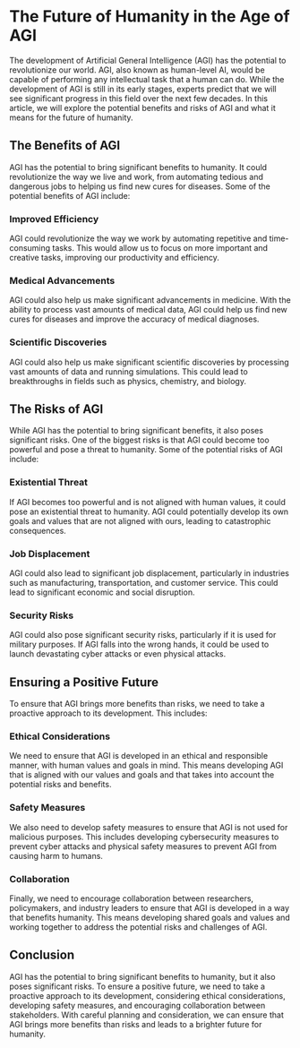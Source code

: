 # The Future of Humanity in the Age of AGI

The development of Artificial General Intelligence (AGI) has the potential to revolutionize our world. AGI, also known as human-level AI, would be capable of performing any intellectual task that a human can do. While the development of AGI is still in its early stages, experts predict that we will see significant progress in this field over the next few decades. In this article, we will explore the potential benefits and risks of AGI and what it means for the future of humanity.

## The Benefits of AGI

AGI has the potential to bring significant benefits to humanity. It could revolutionize the way we live and work, from automating tedious and dangerous jobs to helping us find new cures for diseases. Some of the potential benefits of AGI include:

### Improved Efficiency

AGI could revolutionize the way we work by automating repetitive and time-consuming tasks. This would allow us to focus on more important and creative tasks, improving our productivity and efficiency.

### Medical Advancements

AGI could also help us make significant advancements in medicine. With the ability to process vast amounts of medical data, AGI could help us find new cures for diseases and improve the accuracy of medical diagnoses.

### Scientific Discoveries

AGI could also help us make significant scientific discoveries by processing vast amounts of data and running simulations. This could lead to breakthroughs in fields such as physics, chemistry, and biology.

## The Risks of AGI

While AGI has the potential to bring significant benefits, it also poses significant risks. One of the biggest risks is that AGI could become too powerful and pose a threat to humanity. Some of the potential risks of AGI include:

### Existential Threat

If AGI becomes too powerful and is not aligned with human values, it could pose an existential threat to humanity. AGI could potentially develop its own goals and values that are not aligned with ours, leading to catastrophic consequences.

### Job Displacement

AGI could also lead to significant job displacement, particularly in industries such as manufacturing, transportation, and customer service. This could lead to significant economic and social disruption.

### Security Risks

AGI could also pose significant security risks, particularly if it is used for military purposes. If AGI falls into the wrong hands, it could be used to launch devastating cyber attacks or even physical attacks.

## Ensuring a Positive Future

To ensure that AGI brings more benefits than risks, we need to take a proactive approach to its development. This includes:

### Ethical Considerations

We need to ensure that AGI is developed in an ethical and responsible manner, with human values and goals in mind. This means developing AGI that is aligned with our values and goals and that takes into account the potential risks and benefits.

### Safety Measures

We also need to develop safety measures to ensure that AGI is not used for malicious purposes. This includes developing cybersecurity measures to prevent cyber attacks and physical safety measures to prevent AGI from causing harm to humans.

### Collaboration

Finally, we need to encourage collaboration between researchers, policymakers, and industry leaders to ensure that AGI is developed in a way that benefits humanity. This means developing shared goals and values and working together to address the potential risks and challenges of AGI.

## Conclusion

AGI has the potential to bring significant benefits to humanity, but it also poses significant risks. To ensure a positive future, we need to take a proactive approach to its development, considering ethical considerations, developing safety measures, and encouraging collaboration between stakeholders. With careful planning and consideration, we can ensure that AGI brings more benefits than risks and leads to a brighter future for humanity.

